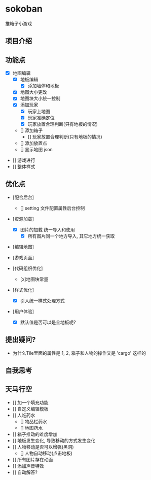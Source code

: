 # sokoban

推箱子小游戏

## 项目介绍

## 功能点

- [x] 地图编辑
  - [x] 地板编辑
    - [x] 添加墙体和地板
  - [x] 地图大小更改
  - [x] 地图块大小统一控制
  - [x] 添加玩家
    - [x] 玩家上地图
    - [x] 玩家准确定位
    - [x] 玩家放置合理判断(只有地板的情况)
  - [] 添加箱子
    - [] 玩家放置合理判断(只有地板的情况)
  - [] 添加放置点
  - [] 显示地图 json
- [] 游戏进行
- [] 整体样式

## 优化点

- [配合后台]
  - [] setting 文件配置属性后台控制
- [资源加载]
  - [x] 图片的加载 统一导入和使用
    - [x] 所有图片同一个地方导入, 其它地方统一获取
- [编辑地图]
- [游戏页面]

- [代码组织优化]
  - [x]地图块常量
- [样式优化]
  - [x] 引入统一样式处理方式
- [用户体验]
  - [x] 默认值是否可以是全地板呢?

## 提出疑问?
- 为什么Tile里面的属性是 1, 2, 箱子和人物的操作又是 'cargo' 这样的

## 自我思考

## 天马行空

- [] 加一个填充功能
- [] 自定义编辑模板
- [] 人吃药水
  - [] 物品栏药水
  - [] 地图药水
- [] 箱子推动的难度增加
- [] 地板发生变化, 导致移动的方式发生变化
- [] 人物移动是否可以增强(黑洞)
  - [] 人物自动移动(点击地板)
- [] 所有图片存在动画
- [] 添加声音特效
- [] 自动解答?
